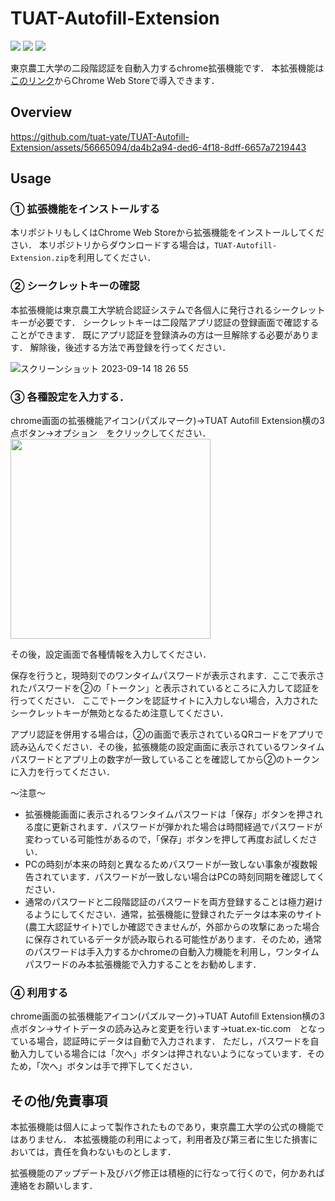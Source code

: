 # TUAT-Autofill-Extension

[![](https://img.shields.io/chrome-web-store/v/nnnckhaffpfnflhcgdhikjbkfdhnmode)](https://chrome.google.com/webstore/detail/tuat-autofill-extension/nnnckhaffpfnflhcgdhikjbkfdhnmode/)
[![](https://img.shields.io/chrome-web-store/users/nnnckhaffpfnflhcgdhikjbkfdhnmode)](https://chrome.google.com/webstore/detail/tuat-autofill-extension/nnnckhaffpfnflhcgdhikjbkfdhnmode/)
[![](https://img.shields.io/chrome-web-store/rating/nnnckhaffpfnflhcgdhikjbkfdhnmode)](https://chrome.google.com/webstore/detail/tuat-autofill-extension/nnnckhaffpfnflhcgdhikjbkfdhnmode/)

東京農工大学の二段階認証を自動入力するchrome拡張機能です．
本拡張機能は[このリンク](https://chrome.google.com/webstore/detail/tuat-autofill-extension/nnnckhaffpfnflhcgdhikjbkfdhnmode/)からChrome Web Storeで導入できます．

## Overview
https://github.com/tuat-yate/TUAT-Autofill-Extension/assets/56665094/da4b2a94-ded6-4f18-8dff-6657a7219443

## Usage

### ① 拡張機能をインストールする
本リポジトリもしくはChrome Web Storeから拡張機能をインストールしてください．
本リポジトリからダウンロードする場合は，`TUAT-Autofill-Extension.zip`を利用してください．

### ② シークレットキーの確認
本拡張機能は東京農工大学統合認証システムで各個人に発行されるシークレットキーが必要です．
シークレットキーは二段階アプリ認証の登録画面で確認することができます．
既にアプリ認証を登録済みの方は一旦解除する必要があります．
解除後，後述する方法で再登録を行ってください．

![スクリーンショット 2023-09-14 18 26 55](https://github.com/tuat-yate/TUAT-Autofill-Extension/assets/56665094/9fd135f8-d571-453c-9dc6-3791b3ac7a39)

### ③ 各種設定を入力する．
chrome画面の拡張機能アイコン(パズルマーク)→TUAT Autofill Extension横の3点ボタン→オプション　をクリックしてください．
<img src="https://github.com/tuat-yate/TUAT-Autofill-Extension/assets/56665094/53fa75c7-2acf-4bcb-b2d8-b85d78f70840" width="320px">

その後，設定画面で各種情報を入力してください．

保存を行うと，現時刻でのワンタイムパスワードが表示されます．ここで表示されたパスワードを②の「トークン」と表示されているところに入力して認証を行ってください．
ここでトークンを認証サイトに入力しない場合，入力されたシークレットキーが無効となるため注意してください．

アプリ認証を併用する場合は，②の画面で表示されているQRコードをアプリで読み込んでください．その後，拡張機能の設定画面に表示されているワンタイムパスワードとアプリ上の数字が一致していることを確認してから②のトークンに入力を行ってください．

〜注意〜  
- 拡張機能画面に表示されるワンタイムパスワードは「保存」ボタンを押される度に更新されます．パスワードが弾かれた場合は時間経過でパスワードが変わっている可能性があるので，「保存」ボタンを押して再度お試しください．
- PCの時刻が本来の時刻と異なるためパスワードが一致しない事象が複数報告されています．パスワードが一致しない場合はPCの時刻同期を確認してください．
- 通常のパスワードと二段階認証のパスワードを両方登録することは極力避けるようにしてください．通常，拡張機能に登録されたデータは本来のサイト(農工大認証サイト)でしか確認できませんが，外部からの攻撃にあった場合に保存されているデータが読み取られる可能性があります．そのため，通常のパスワードは手入力するかchromeの自動入力機能を利用し，ワンタイムパスワードのみ本拡張機能で入力することをお勧めします．

### ④ 利用する
chrome画面の拡張機能アイコン(パズルマーク)→TUAT Autofill Extension横の3点ボタン→サイトデータの読み込みと変更を行います→tuat.ex-tic.com　となっている場合，認証時にデータは自動で入力されます．
ただし，パスワードを自動入力している場合には「次へ」ボタンは押されないようになっています．そのため，「次へ」ボタンは手で押下してください．

## その他/免責事項
本拡張機能は個人によって製作されたものであり，東京農工大学の公式の機能ではありません．
本拡張機能の利用によって，利用者及び第三者に生じた損害においては，責任を負わないものとします．

拡張機能のアップデート及びバグ修正は積極的に行なって行くので，何かあれば連絡をお願いします．
